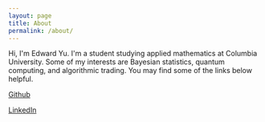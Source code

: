 ```yaml
---
layout: page
title: About
permalink: /about/
---
```

Hi, I'm Edward Yu. I'm a student studying applied mathematics at Columbia University. Some of my interests are Bayesian statistics, quantum computing, and algorithmic trading. You may find some of the links below helpful. 

[Github](https://github.com/edwardyu)

[LinkedIn](https://www.linkedin.com/in/edward-yu-443b6632)
